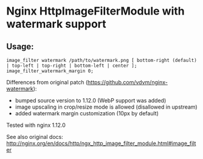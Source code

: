 # Nginx HttpImageFilterModule with watermark support

## Usage:

```
image_filter watermark /path/to/watermark.png [ bottom-right (default) | top-left | top-right | bottom-left | center ];
image_filter_watermark_margin 0;
```

Differences from original patch (https://github.com/vdvm/nginx-watermark):
* bumped source version to 1.12.0 (WebP support was added)
* image upscaling in crop/resize mode is allowed (disallowed in upstream)
* added watermark margin customization (10px by default)

Tested with nginx 1.12.0

See also original docs: http://nginx.org/en/docs/http/ngx_http_image_filter_module.html#image_filter
